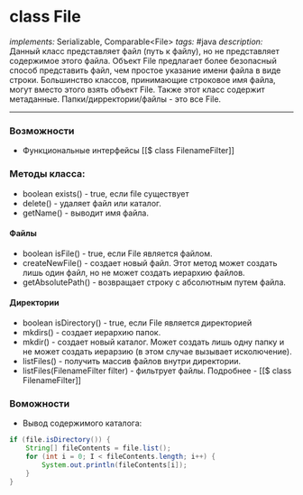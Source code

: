# class File
*implements:* Serializable, Comparable\<File>
*tags:* #java
*description:* Данный класс представляет файл (путь к файлу), но не представляет содержимое этого файла. Объект File предлагает более безопасный способ представить файл, чем простое указание имени файла в виде строки. Большинство классов, принимающие строковое имя файла, могут вместо этого взять объект File. Также этот класс содержит метаданные. Папки/дирректории/файлы - это все File.

---
### Возможности
- Функциональные интерфейсы [[$ class FilenameFilter]]
	
### Методы класса:
- boolean exists() - true, если file существует
- delete() - удаляет файл или каталог.
- getName() - выводит имя файла.

#### Файлы
- boolean isFile() - true, если File является файлом.
- createNewFile() - создает новый файл. Этот метод может создать лишь один файл, но не может создать иерархию файлов.
- getAbsolutePath() - возвращает строку с абсолютным путем файла.

#### Директории
- boolean isDirectory() - true, если File является директорией
- mkdirs() - создает иерархию папок.
- mkdir() - создает новый каталог. Может создать лишь одну папку и не может создать иерарзию (в этом случае вызывает исколючение).
- listFiles() - получить массив файлов внутри директории.
- listFiles(FilenameFilter filter) - фильтрует файлы. Подробнее - [[$ class FilenameFilter]]
	
### Воможности

- Вывод содержимого каталога:

```java
if (file.isDirectory()) {
	String[] fileContents = file.list();
	for (int i = 0; I < fileContents.length; i++) {
		System.out.println(fileContents[i]);
	}
}
```